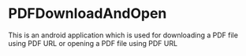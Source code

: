 # PDFDownloadAndOpen
This is an android application which is used for downloading a PDF file using PDF URL or opening a PDF file using PDF URL
